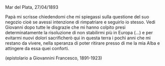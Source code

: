 <p class="text-center">Mar del Plata, 27/04/1893</p>

Papà mi scrisse chiedendomi che mi spiegassi sulla questione del suo negozio cioè se avessi intenzione di rimpatriare e seguirlo io stesso. Vedi Giovanni dopo tutte le disgrazie che mi hanno colpito presi determinatamente la risoluzione di non stabilirmi più in Europa (…) e per evitarmi nuovi dolori sacrificherò qui in questa terra i pochi anni che mi restano da vivere, nella speranza di poter ritirare presso di me la mia Alba e attingere da essa quei conforti.

(epistolario a Giovannini Francesco, 1891-1923)
